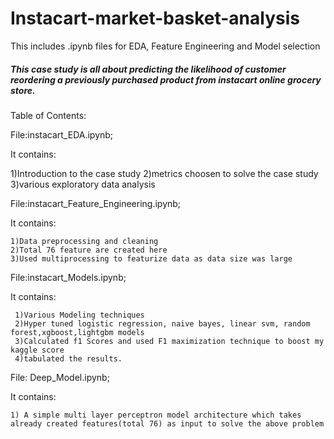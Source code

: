 # Instacart-market-basket-analysis
This includes .ipynb files for EDA, Feature Engineering and Model selection
##### This case study is all about predicting the likelihood of customer reordering a previously purchased product from instacart online grocery store.

Table of Contents:

File:instacart_EDA.ipynb;

It contains:

   1)Introduction to the case study
   2)metrics choosen to solve the case study
   3)various exploratory data analysis

File:instacart_Feature_Engineering.ipynb;

It contains:

    1)Data preprocessing and cleaning
    2)Total 76 feature are created here
    3)Used multiprocessing to featurize data as data size was large
    
File:instacart_Models.ipynb;

It contains:

     1)Various Modeling techniques
     2)Hyper tuned logistic regression, naive bayes, linear svm, random forest,xgboost,lightgbm models
     3)Calculated f1 Scores and used F1 maximization technique to boost my kaggle score
     4)tabulated the results.
 
 File: Deep_Model.ipynb;
 
 It contains:
    
    1) A simple multi layer perceptron model architecture which takes already created features(total 76) as input to solve the above problem
